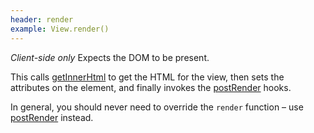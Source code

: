 ```yaml
---
header: render
example: View.render()
---
```


*Client-side only* Expects the DOM to be present.

This calls [getInnerHtml](#getInnerHtml) to get the HTML for the view, then sets the attributes on the element, and finally invokes the [postRender](#postRender) hooks.

In general, you should never need to override the `render` function – use [postRender](#postRender) instead.
